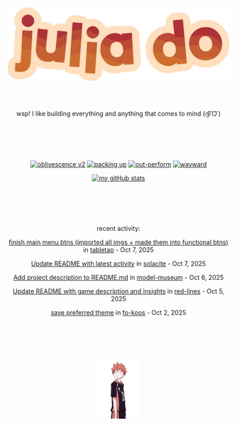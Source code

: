 <div align="center">
<img src="images/redYellowName_lightBeige.png" width="500">

<br></br>

<p>wsp! I like building everything and anything that comes to mind (ദ്ദി˙ᗜ˙)</p>

<br></br><br></br>

<!-- repo cards!! -->
[![oblivescence v2](https://github-readme-stats.vercel.app/api/pin/?username=solacite&repo=oblivescence-v2&theme=slateorange&hide_border=true&description_lines_count=2)](https://github.com/anuraghazra/github-readme-stats)
[![packing up](https://github-readme-stats.vercel.app/api/pin/?username=solacite&repo=packing-up&theme=slateorange&hide_border=true&description_lines_count=2)](https://github.com/anuraghazra/github-readme-stats)
[![out-perform](https://github-readme-stats.vercel.app/api/pin/?username=solacite&repo=out-perform&theme=slateorange&hide_border=true&description_lines_count=2)](https://github.com/anuraghazra/github-readme-stats)
[![wayward](https://github-readme-stats.vercel.app/api/pin/?username=solacite&repo=wayward&theme=slateorange&hide_border=true&description_lines_count=2)](https://github.com/anuraghazra/github-readme-stats)

[![my gitHub stats](https://github-readme-stats.vercel.app/api?username=solacite&theme=slateorange&hide_border=true&bg_color=00000000&hide=prs)](https://github.com/anuraghazra/github-readme-stats)

<br></br><br></br>

<!-- RECENT_ACTIVITY_START -->
recent activity:

[finish main menu btns (imported all imgs + made them into functional btns)](https://github.com/solacite/tabletap/commit/d479b0a6060e0467935f6a8d3459f5709db304a4) in [tabletap](https://github.com/solacite/tabletap) - Oct 7, 2025

[Update README with latest activity](https://github.com/solacite/solacite/commit/c12f8c11c2713249dd7f43c1c240729b557d9ed9) in [solacite](https://github.com/solacite/solacite) - Oct 7, 2025

[Add project description to README.md](https://github.com/solacite/model-museum/commit/4cc14427d39cdfcce2cccf2a1c468d88c9cd2fe0) in [model-museum](https://github.com/solacite/model-museum) - Oct 6, 2025

[Update README with game description and insights](https://github.com/solacite/red-lines/commit/e0809f880ee68050b7fd1d6d93d55042decd75c8) in [red-lines](https://github.com/solacite/red-lines) - Oct 5, 2025

[save preferred theme](https://github.com/solacite/fo-koos/commit/2e3e1dd39793e58d58f0641f803a8e1d0936446e) in [fo-koos](https://github.com/solacite/fo-koos) - Oct 2, 2025


<!-- RECENT_ACTIVITY_END -->

</div>

<br></br><br></br>

<div align="center">
    <img src="images/hinata.gif" width="100">
</div>

